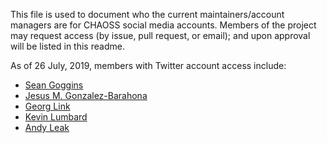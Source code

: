 This file is used to document who the current maintainers/account managers are for CHAOSS social media accounts.  Members of the project may request access (by issue, pull request, or email); and upon approval will be listed in this readme. 

As of 26 July, 2019, members with Twitter account access include:
- [Sean Goggins](https://twitter.com/sociallycompute)
- [Jesus M. Gonzalez-Barahona](https://twitter.com/jgbarah)
- [Georg Link](https://twitter.com/GeorgLink)
- [Kevin Lumbard](https://twitter.com/Paper_Monkeys)
- [Andy Leak](https://twitter.com/akleak)
